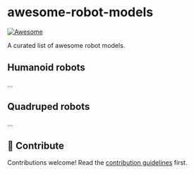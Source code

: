 # awesome-robot-models

[![Awesome](https://awesome.re/badge.svg)](https://awesome.re)

A curated list of awesome robot models.

## Humanoid robots

...

## Quadruped robots

...

## 👷 Contribute

Contributions welcome! Read the [contribution guidelines](CONTRIBUTING.md) first.
